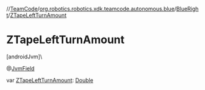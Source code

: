 //[TeamCode](../../../index.md)/[org.robotics.robotics.xdk.teamcode.autonomous.blue](../index.md)/[BlueRight](index.md)/[ZTapeLeftTurnAmount](-z-tape-left-turn-amount.md)

# ZTapeLeftTurnAmount

[androidJvm]\

@[JvmField](https://kotlinlang.org/api/latest/jvm/stdlib/kotlin.jvm/-jvm-field/index.html)

var [ZTapeLeftTurnAmount](-z-tape-left-turn-amount.md): [Double](https://kotlinlang.org/api/latest/jvm/stdlib/kotlin/-double/index.html)
